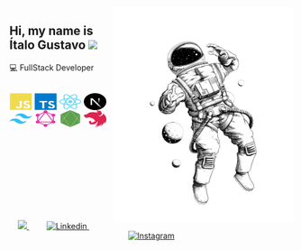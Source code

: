 <img src="space.png" width="320px" align="right" alt="Programer"/>
<h2 align="left"> Hi, my name is Ítalo Gustavo <img src="https://raw.githubusercontent.com/iampavangandhi/iampavangandhi/master/gifs/Hi.gif" width="30px"></h2>
 
💻 FullStack Developer

 <br/>
<div align="left">
    <img align="center" alt="Javascript" height="30" width="40" src="https://raw.githubusercontent.com/devicons/devicon/master/icons/javascript/javascript-plain.svg"/>
    <img align="center" alt="Typescript" height="30" width="40" src="https://raw.githubusercontent.com/devicons/devicon/master/icons/typescript/typescript-plain.svg"/>
     <img align="center" alt="React" height="30" width="40" src="https://raw.githubusercontent.com/devicons/devicon/master/icons/react/react-original.svg"/>
     <img align="center" alt="NextJS" height="30" width="40" src="https://raw.githubusercontent.com/devicons/devicon/master/icons/nextjs/nextjs-original.svg"/>
     <img align="center" alt="Tailwind" height="30" width="40" src="https://raw.githubusercontent.com/devicons/devicon/1119b9f84c0290e0f0b38982099a2bd027a48bf1/icons/tailwindcss/tailwindcss-plain.svg"/>
     <img align="center" alt="Graphql" height="30" width="40" src="https://raw.githubusercontent.com/devicons/devicon/1119b9f84c0290e0f0b38982099a2bd027a48bf1/icons/graphql/graphql-plain.svg"/>
     <img align="center" alt="Node" height="30" width="40" src="https://raw.githubusercontent.com/devicons/devicon/1119b9f84c0290e0f0b38982099a2bd027a48bf1/icons/nodejs/nodejs-plain.svg"/>
 <img align="center" alt="NestJs" height="30" width="40" src="https://raw.githubusercontent.com/devicons/devicon/1119b9f84c0290e0f0b38982099a2bd027a48bf1/icons/nestjs/nestjs-plain.svg"/>
</div>
 <br/>
 <br/>
 <br/>
 <br/>
 <br/>
 <br/>
 <br/>

##

 <br/>
<div align="center">
     <a href="mailto:itamelo555@gmail.com" target="_blank">
        <img src="https://img.shields.io/badge/Gmail-D14836?style=for-the-badge&logo=gmail&logoColor=white">
    </a>
    &nbsp;&nbsp;&nbsp;&nbsp;&nbsp;&nbsp;&nbsp;
     <a href="https://www.linkedin.com/in/%C3%ADtalo-gustavo-310a76207/" target="_blank">
        <img src="https://img.shields.io/badge/LinkedIn-0077B5?style=for-the-badge&logo=linkedin&logoColor=white" alt="Linkedin">
    </a>
    &nbsp;&nbsp;&nbsp;&nbsp;&nbsp;&nbsp;&nbsp;
     <a href="https://www.instagram.com/italogustavo.dev/" target="_blank">
        <img src="https://img.shields.io/badge/Instagram-E4405F?style=for-the-badge&logo=instagram&logoColor=white" alt="Instagram">
    </a>
</div>
